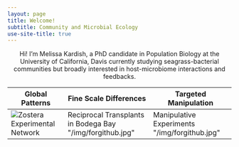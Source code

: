 ```yaml
---
layout: page
title: Welcome!
subtitle: Community and Microbial Ecology
use-site-title: true
---
```

<center>
Hi! I’m Melissa Kardish, a PhD candidate in Population Biology at the University of California, Davis currently studying seagrass-bacterial communities but broadly interested in host-microbiome interactions and feedbacks.
</center>
  
  Global Patterns | Fine Scale Differences | Targeted Manipulation
------------------|------------------------|-------
 ![Zostera Experimental Network]("/img/forgithub.jpg")|  Reciprocal Transplants in Bodega Bay "/img/forgithub.jpg"|  Manipulative Experiments "/img/forgithub.jpg"
